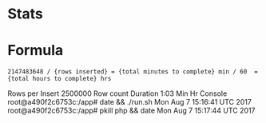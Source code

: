 # Stats

# Formula

    2147483648 / {rows inserted} = {total minutes to complete} min / 60  = {total hours to complete} hrs

Rows per Insert 2500000
Row count
Duration 1:03
Min
Hr
Console
root@a490f2c6753c:/app# date && ./run.sh
Mon Aug  7 15:16:41 UTC 2017
root@a490f2c6753c:/app# pkill php && date
Mon Aug  7 15:17:44 UTC 2017
